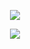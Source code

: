 <p align="center">
<img src="https://github-readme-stats.vercel.app/api?username=BinaryEgypt&show_icons=true&theme=dark"/>
</p>

<p align="center">
<img src="https://discord.c99.nl/widget/theme-4/693885501916053575.png"/>
</p>  
  


